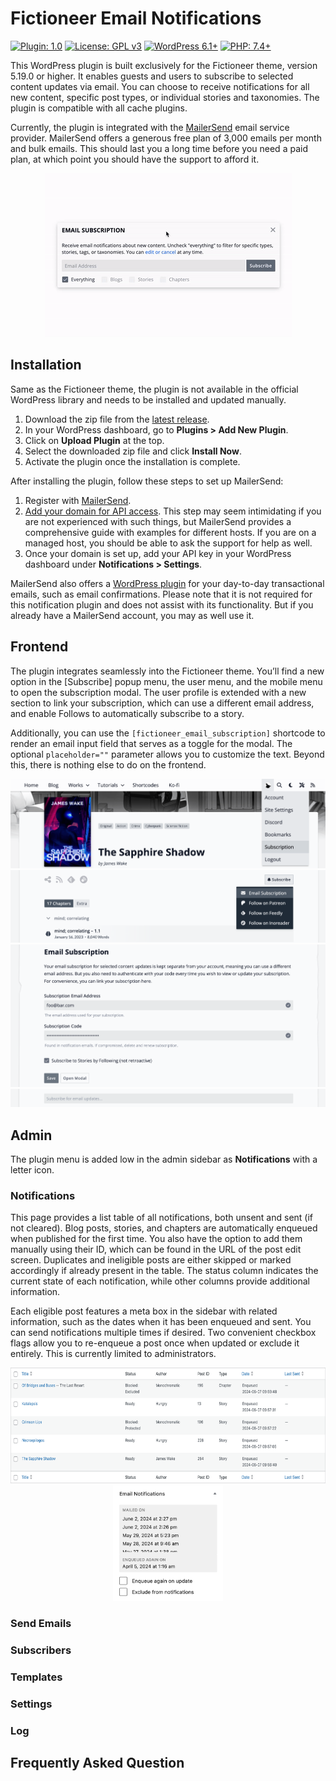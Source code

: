 # Fictioneer Email Notifications

<p>
  <a href="https://github.com/Tetrakern/fictioneer-email-notifications"><img alt="Plugin: 1.0" src="https://img.shields.io/badge/plugin-1.0-blue?style=flat" /></a>
  <a href="LICENSE.md"><img alt="License: GPL v3" src="https://img.shields.io/badge/license-GPL%20v3-blue?style=flat" /></a>
  <a href="https://wordpress.org/download/"><img alt="WordPress 6.1+" src="https://img.shields.io/badge/WordPress-%3E%3D6.1-blue?style=flat" /></a>
  <a href="https://www.php.net/"><img alt="PHP: 7.4+" src="https://img.shields.io/badge/php-%3E%3D7.4-blue?logoColor=white&style=flat" /></a>
</p>

This WordPress plugin is built exclusively for the Fictioneer theme, version 5.19.0 or higher. It enables guests and users to subscribe to selected content updates via email. You can choose to receive notifications for all new content, specific post types, or individual stories and taxonomies. The plugin is compatible with all cache plugins.

Currently, the plugin is integrated with the [MailerSend](https://www.mailersend.com/) email service provider. MailerSend offers a generous free plan of 3,000 emails per month and bulk emails. This should last you a long time before you need a paid plan, at which point you should have the support to afford it.

<p align="center">
  <img src="repo/assets/fcnen_modal_preview.gif?raw=true" alt="Modal Preview" />
</p>

## Installation

Same as the Fictioneer theme, the plugin is not available in the official WordPress library and needs to be installed and updated manually.

1. Download the zip file from the [latest release](https://github.com/Tetrakern/fictioneer-email-notifications/releases).
2. In your WordPress dashboard, go to **Plugins > Add New Plugin**.
3. Click on **Upload Plugin** at the top.
4. Select the downloaded zip file and click **Install Now**.
5. Activate the plugin once the installation is complete.

After installing the plugin, follow these steps to set up MailerSend:

1. Register with [MailerSend](https://www.mailersend.com/help/getting-started).
2. [Add your domain for API access](https://www.mailersend.com/help/how-to-verify-and-authenticate-a-sending-domain). This step may seem intimidating if you are not experienced with such things, but MailerSend provides a comprehensive guide with examples for different hosts. If you are on a managed host, you should be able to ask the support for help as well.
3. Once your domain is set up, add your API key in your WordPress dashboard under **Notifications > Settings**.

MailerSend also offers a [WordPress plugin](https://www.mailersend.com/integrations/official-smtp-plugin) for your day-to-day transactional emails, such as email confirmations. Please note that it is not required for this notification plugin and does not assist with its functionality. But if you already have a MailerSend account, you may as well use it.

## Frontend

The plugin integrates seamlessly into the Fictioneer theme. You’ll find a new option in the \[Subscribe] popup menu, the user menu, and the mobile menu to open the subscription modal. The user profile is extended with a new section to link your subscription, which can use a different email address, and enable Follows to automatically subscribe to a story.

Additionally, you can use the `[fictioneer_email_subscription]` shortcode to render an email input field that serves as a toggle for the modal. The optional `placeholder=""` parameter allows you to customize the text. Beyond this, there is nothing else to do on the frontend.

![User Menu Entry](repo/assets/frontend_2.png?raw=true)
![Subscribe Button](repo/assets/frontend_1.png?raw=true)
![Profile Section](repo/assets/frontend_3.png?raw=true)
![Shortcode](repo/assets/shortcode.png?raw=true)

## Admin

The plugin menu is added low in the admin sidebar as **Notifications** with a letter icon.

### Notifications

This page provides a list table of all notifications, both unsent and sent (if not cleared). Blog posts, stories, and chapters are automatically enqueued when published for the first time. You also have the option to add them manually using their ID, which can be found in the URL of the post edit screen. Duplicates and ineligible posts are either skipped or marked accordingly if already present in the table. The status column indicates the current state of each notification, while other columns provide additional information.

Each eligible post features a meta box in the sidebar with related information, such as the dates when it has been enqueued and sent. You can send notifications multiple times if desired. Two convenient checkbox flags allow you to re-enqueue a post once when updated or exclude it entirely. This is currently limited to administrators.

<p align="center">
  <img src="repo/assets/list_table.png?raw=true" height="185" alt="List Table" />
  <img src="repo/assets/meta_box.png?raw=true" height="185" alt="Meta Box" />
</p>

### Send Emails

### Subscribers

### Templates

### Settings

### Log

## Frequently Asked Question
